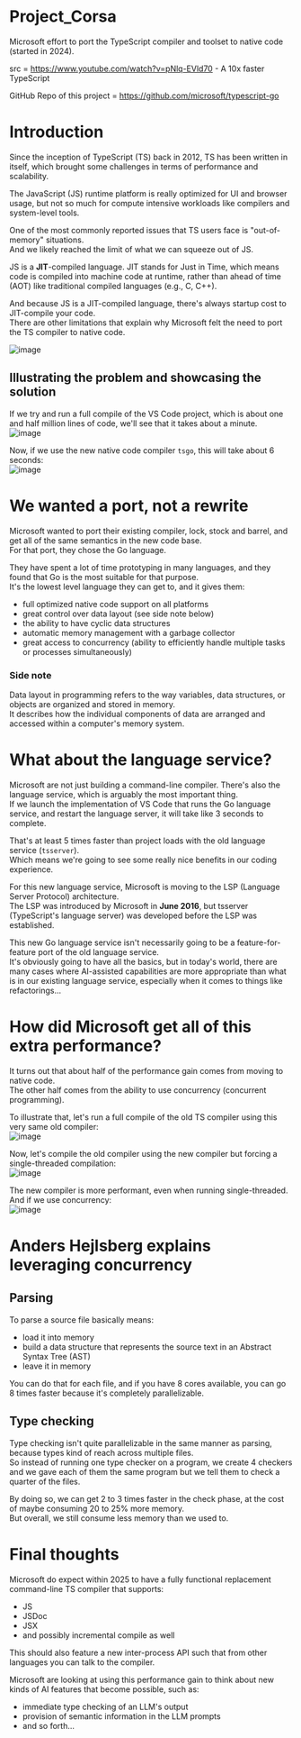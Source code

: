 # Project_Corsa

Microsoft effort to port the TypeScript compiler and toolset to native code (started in 2024).  

src = https://www.youtube.com/watch?v=pNlq-EVld70 - A 10x faster TypeScript  

GitHub Repo of this project = https://github.com/microsoft/typescript-go

# Introduction

Since the inception of TypeScript (TS) back in 2012, TS has been written in itself, which brought some challenges in terms 
of performance and scalability.  

The JavaScript (JS) runtime platform is really optimized for UI and browser usage, but not so much for compute intensive workloads 
like compilers and system-level tools.  

One of the most commonly reported issues that TS users face is "out-of-memory" situations.  
And we likely reached the limit of what we can squeeze out of JS.  

JS is a **JIT**-compiled language. JIT stands for Just in Time, which means code is compiled into machine code at runtime, 
rather than ahead of time (AOT) like traditional compiled languages (e.g., C, C++).  

And because JS is a JIT-compiled language, there's always startup cost to JIT-compile your code.  
There are other limitations that explain why Microsoft felt the need to port the TS compiler to native code.  

![image](https://github.com/user-attachments/assets/b35437f6-4773-43c8-a8dc-43a0f9a4c8ca)

## Illustrating the problem and showcasing the solution

If we try and run a full compile of the VS Code project, which is about one and half million lines of code, we'll see that it takes about a minute.  
![image](https://github.com/user-attachments/assets/347f4278-8ca6-45f3-a3c1-d1911932d4ae)  

Now, if we use the new native code compiler `tsgo`, this will take about 6 seconds:  
![image](https://github.com/user-attachments/assets/8e9bc8b1-7aa0-48f3-ba41-06e8a577d61a)  

# We wanted a port, not a rewrite

Microsoft wanted to port their existing compiler, lock, stock and barrel, and get all of the same semantics in the new code base.  
For that port, they chose the Go language.  

They have spent a lot of time prototyping in many languages, and they found that Go is the most suitable for that purpose.  
It's the lowest level language they can get to, and it gives them:
- full optimized native code support on all platforms
- great control over data layout (see side note below)
- the ability to have cyclic data structures
- automatic memory management with a garbage collector
- great access to concurrency (ability to efficiently handle multiple tasks or processes simultaneously)

### Side note

Data layout in programming refers to the way variables, data structures, or objects are organized and stored in memory.  
It describes how the individual components of data are arranged and accessed within a computer's memory system.  

# What about the language service?

Microsoft are not just building a command-line compiler. There's also the language service, which is arguably the most important thing.  
If we launch the implementation of VS Code that runs the Go language service, and restart the language server, it will take like 3 seconds to complete.  

That's at least 5 times faster than project loads with the old language service (`tsserver`).  
Which means we're going to see some really nice benefits in our coding experience.  

For this new language service, Microsoft is moving to the LSP (Language Server Protocol) architecture.  
The LSP was introduced by Microsoft in **June 2016**, but tsserver (TypeScript's language server) was developed before the LSP was established.  

This new Go language service isn't necessarily going to be a feature-for-feature port of the old language service.  
It's obviously going to have all the basics, but in today's world, there are many cases where AI-assisted capabilities are more appropriate 
than what is in our existing language service, especially when it comes to things like refactorings...  

# How did Microsoft get all of this extra performance?

It turns out that about half of the performance gain comes from moving to native code.  
The other half comes from the ability to use concurrency (concurrent programming).  

To illustrate that, let's run a full compile of the old TS compiler using this very same old compiler:  
![image](https://github.com/user-attachments/assets/52df2585-bd6b-4821-b136-f2a7772cea74)  

Now, let's compile the old compiler using the new compiler but forcing a single-threaded compilation:  
![image](https://github.com/user-attachments/assets/39006027-8feb-4a54-a1e1-8ef29166bc2c)  

The new compiler is more performant, even when running single-threaded. And if we use concurrency:  
![image](https://github.com/user-attachments/assets/74e07928-31c5-400e-acb1-202265378109)  

# Anders Hejlsberg explains leveraging concurrency

## Parsing

To parse a source file basically means:
- load it into memory
- build a data structure that represents the source text in an Abstract Syntax Tree (AST)
- leave it in memory

You can do that for each file, and if you have 8 cores available, you can go 8 times faster because it's completely parallelizable.  

## Type checking

Type checking isn't quite parallelizable in the same manner as parsing, because types kind of reach across multiple files.  
So instead of running one type checker on a program, we create 4 checkers and we gave each of them the same program but we tell them 
to check a quarter of the files.   

By doing so, we can get 2 to 3 times faster in the check phase, at the cost of maybe consuming 20 to 25% more memory.  
But overall, we still consume less memory than we used to.  

# Final thoughts

Microsoft do expect within 2025 to have a fully functional replacement command-line TS compiler that supports:
- JS
- JSDoc
- JSX
- and possibly incremental compile as well

This should also feature a new inter-process API such that from other languages you can talk to the compiler.  

Microsoft are looking at using this performance gain to think about new kinds of AI features that become possible, such as:
- immediate type checking of an LLM's output
- provision of semantic information in the LLM prompts
- and so forth...
